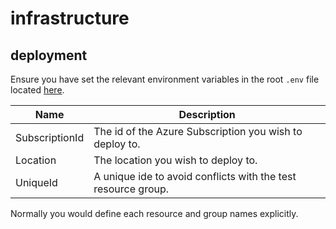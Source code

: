 # infrastructure

## deployment

Ensure you have set the relevant environment variables in the root `.env` file located [here](../.env).

|Name|Description|
|-|-|
|SubscriptionId|The id of the Azure Subscription you wish to deploy to.|
|Location|The location you wish to deploy to.|
|UniqueId|A unique ide to avoid conflicts with the test resource group.|

Normally you would define each resource and group names explicitly.
